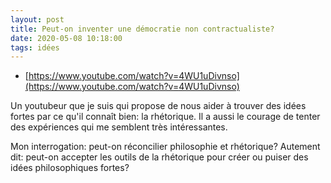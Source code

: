 ```yaml
---
layout: post
title: Peut-on inventer une démocratie non contractualiste?
date: 2020-05-08 10:18:00
tags: idées
---
```


- [https://www.youtube.com/watch?v=4WU1uDivnso](https://www.youtube.com/watch?v=4WU1uDivnso)

Un youtubeur que je suis qui propose de nous aider à trouver des idées fortes par ce qu'il connaît bien: la rhétorique. Il a aussi le courage de tenter des expériences qui me semblent très intéressantes.

Mon interrogation: peut-on réconcilier philosophie et rhétorique? Autement dit: peut-on accepter les outils de la rhétorique pour créer ou puiser des idées philosophiques fortes?
